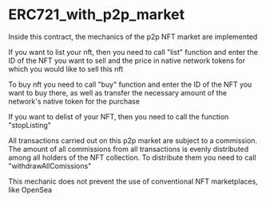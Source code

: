 # ERC721_with_p2p_market

Inside this contract, the mechanics of the p2p NFT market are implemented

If you want to list your nft, then you need to call "list" function and enter the ID of the NFT you want to sell and the price in native network tokens for which you would like to sell this nft

To buy nft you need to call "buy" function and enter the ID of the NFT you want to buy there, as well as transfer the necessary amount of the network's native token for the purchase

If you want to delist of your NFT, then you need to call the function "stopListing"

All transactions carried out on this p2p market are subject to a commission. The amount of all commissions from all transactions is evenly distributed among all holders of the NFT collection. To distribute them you need to call "withdrawAllComissions"

This mechanic does not prevent the use of conventional NFT marketplaces, like OpenSea
